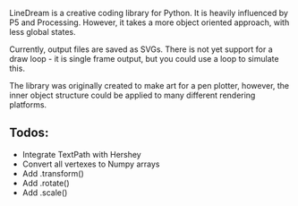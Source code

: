 LineDream is a creative coding library for Python. It is heavily influenced by P5 and Processing. However, it takes a more object oriented approach, with less global states.

Currently, output files are saved as SVGs. There is not yet support for a draw loop - it is single frame output, but you could use a loop to simulate this.

The library was originally created to make art for a pen plotter, however, the inner object structure could be applied to many different rendering platforms.

Todos:
-----
- Integrate TextPath with Hershey
- Convert all vertexes to Numpy arrays
- Add .transform()
- Add .rotate()
- Add .scale()